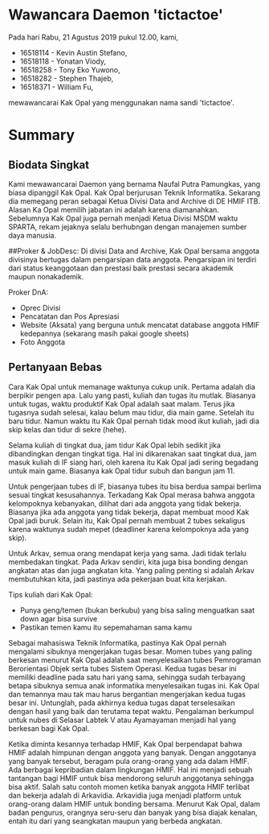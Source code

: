 # Wawancara Daemon 'tictactoe'
Pada hari Rabu, 21 Agustus 2019 pukul 12.00, kami,
- 16518114 - Kevin Austin Stefano,
- 16518118 - Yonatan Viody,
- 16518258 - Tony Eko Yuwono,
- 16518282 - Stephen Thajeb,
- 16518371 - William Fu,

mewawancarai Kak Opal yang menggunakan nama sandi 'tictactoe'.

# Summary
## Biodata Singkat
Kami mewawancarai Daemon yang bernama Naufal Putra Pamungkas, yang biasa dipanggil Kak Opal. Kak Opal berjurusan Teknik Informatika. Sekarang dia memegang peran sebagai Ketua Divisi Data and Archive di DE HMIF ITB. Alasan Ka Opal memilih jabatan ini adalah karena diamanahkan. Sebelumnya Kak Opal juga pernah menjadi Ketua Divisi MSDM waktu SPARTA, rekam jejaknya selalu berhubngan dengan manajemen sumber daya manusia.

##Proker & JobDesc:
Di divisi Data and Archive, Kak Opal bersama anggota divisinya bertugas dalam pengarsipan data anggota. Pengarsipan ini terdiri dari status keanggotaan dan prestasi baik prestasi secara akademik maupun nonakademik. 

Proker DnA:
- Oprec Divisi
- Pencatatan dan Pos Apresiasi
- Website (Aksata) yang berguna untuk mencatat database anggota HMIF kedepannya (sekarang masih pakai google sheets)
- Foto Anggota

## Pertanyaan Bebas
Cara Kak Opal untuk memanage waktunya cukup unik. Pertama adalah dia berpikir pengen apa. Lalu yang pasti, kuliah dan tugas itu mutlak. Biasanya untuk tugas, waktu produktif Kak Opal adalah saat malam. Terus jika tugasnya sudah selesai, kalau belum mau tidur, dia main game. Setelah itu baru tidur. Namun waktu itu Kak Opal pernah tidak mood ikut kuliah, jadi dia skip kelas dan tidur di sekre (hehe).

Selama kuliah di tingkat dua, jam tidur Kak Opal lebih sedikit jika dibandingkan dengan tingkat tiga. Hal ini dikarenakan saat tingkat dua, jam masuk kuliah di IF siang hari, oleh karena itu Kak Opal jadi sering begadang untuk main game. Biasanya kak Opal tidur subuh dan bangun jam 11.

Untuk pengerjaan tubes di IF, biasanya tubes itu bisa berdua sampai berlima sesuai tingkat kesusahannya. Terkadang Kak Opal merasa bahwa anggota kelompoknya kebanyakan, dilihat dari ada anggota yang tidak bekerja. Biasanya jika ada anggota yang tidak bekerja, dapat membuat mood Kak Opal jadi buruk. Selain itu, Kak Opal pernah membuat 2 tubes sekaligus karena waktunya sudah mepet (deadliner karena kelompoknya ada yang skip).

Untuk Arkav, semua orang mendapat kerja yang sama. Jadi tidak terlalu membedakan tingkat. Pada Arkav sendiri, kita juga bisa bonding dengan angkatan atas dan juga angkatan kita. Yang paling penting si adalah Arkav membutuhkan kita, jadi pastinya ada pekerjaan buat kita kerjakan.

Tips kuliah dari Kak Opal:
- Punya geng/temen (bukan berkubu) yang bisa saling menguatkan saat down agar bisa survive
- Pastikan temen kamu itu sepemahaman sama kamu

Sebagai mahasiswa Teknik Informatika, pastinya Kak Opal pernah mengalami sibuknya mengerjakan tugas besar. Momen tubes yang paling berkesan menurut Kak Opal adalah saat menyelesaikan tubes Pemrograman Berorientasi Objek serta tubes Sistem Operasi. Kedua tugas besar ini memiliki deadline pada satu hari yang sama, sehingga sudah terbayang betapa sibuknya semua anak informatika menyelesaikan tugas ini. Kak Opal dan temannya mau tak mau harus bergantian mengerjakan kedua tugas besar ini. Untunglah, pada akhirnya kedua tugas dapat terselesaikan dengan hasil yang baik dan terutama tepat waktu. Pengalaman berkumpul untuk nubes di Selasar Labtek V atau Ayamayaman menjadi hal yang berkesan bagi Kak Opal.

Ketika diminta kesannya terhadap HMIF, Kak Opal berpendapat bahwa HMIF adalah himpunan dengan anggota yang banyak. Dengan anggotanya yang banyak tersebut, beragam pula orang-orang yang ada dalam HMIF. Ada berbagai kepribadian dalam lingkungan HMIF. Hal ini menjadi sebuah tantangan bagi HMIF untuk bisa mendorong seluruh anggotanya sehingga bisa aktif. Salah satu contoh momen ketika banyak anggota HMIF terlibat dan bekerja adalah di Arkavidia. Arkavidia juga menjadi platform untuk orang-orang dalam HMIF untuk bonding bersama. Menurut Kak Opal, dalam badan pengurus, orangnya seru-seru dan banyak yang bisa diajak kenalan, entah itu dari yang seangkatan maupun yang berbeda angkatan. 